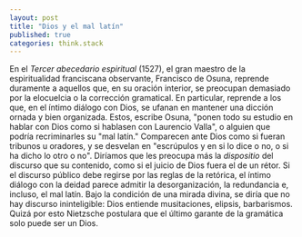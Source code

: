 ```yaml
---
layout: post
title: "Dios y el mal latín"
published: true
categories: think.stack
---
```


En el *Tercer abecedario espiritual* (1527), el gran  maestro de la espiritualidad franciscana  observante, Francisco de Osuna, reprende duramente a aquellos que, en su oración interior, se preocupan demasiado por la elocuelcia o la corrección gramatical. En particular, reprende a los que, en el íntimo diálogo con Dios, se ufanan en mantener una dicción ornada y bien organizada. Estos, escribe Osuna, "ponen todo su estudio en hablar con Dios como si hablasen con Laurencio Valla", o alguien que podría recriminarles su "mal latín." Comparecen ante Dios como si fueran tribunos u oradores, y se desvelan en "escrúpulos y en si lo dice o no, o si ha dicho lo otro o no". Diríamos que les preocupa más la *dispositio* del discurso que su contenido, como si el juicio de Dios fuera el de un rétor. Si el discurso público debe regirse por las reglas de la retórica, el íntimo diálogo con la deidad parece admitir la desorganización, la redundancia e, incluso, el mal latín. Bajo la condición de una mirada divina, se diría que no hay discurso ininteligible: Dios entiende musitaciones, elipsis, barbarismos. Quizá por esto Nietzsche postulara que el último garante de la gramática solo puede ser un Dios.








